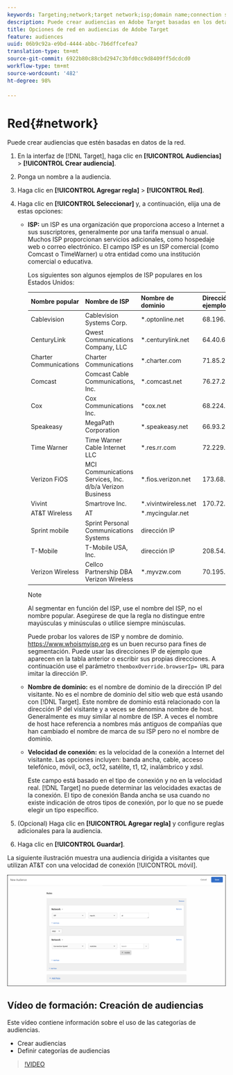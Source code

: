 ```yaml
---
keywords: Targeting;network;target network;isp;domain name;connection speed;target isp;target domain name;target connection speed
description: Puede crear audiencias en Adobe Target basadas en los detalles de la red.
title: Opciones de red en audiencias de Adobe Target
feature: audiences
uuid: 06b9c92a-e9bd-4444-abbc-7b6dffcefea7
translation-type: tm+mt
source-git-commit: 6922b80c88cbd2947c3bfd0cc9d8409ff5dcdcd0
workflow-type: tm+mt
source-wordcount: '482'
ht-degree: 98%

---
```



# Red{#network}

Puede crear audiencias que estén basadas en datos de la red.

1. En la interfaz de [!DNL Target], haga clic en **[!UICONTROL Audiencias]** > **[!UICONTROL Crear audiencia]**.
1. Ponga un nombre a la audiencia.
1. Haga clic en **[!UICONTROL Agregar regla]** > **[!UICONTROL Red]**.
1. Haga clic en **[!UICONTROL Seleccionar]** y, a continuación, elija una de estas opciones:

   * **ISP:** un ISP es una organización que proporciona acceso a Internet a sus suscriptores, generalmente por una tarifa mensual o anual. Muchos ISP proporcionan servicios adicionales, como hospedaje web o correo electrónico. El campo ISP es un ISP comercial (como Comcast o TimeWarner) u otra entidad como una institución comercial o educativa.

      Los siguientes son algunos ejemplos de ISP populares en los Estados Unidos:

      | Nombre popular | Nombre de ISP | Nombre de dominio | Dirección IP de ejemplo |
      |---|---|---|---|
      | Cablevision | Cablevision Systems Corp. | *.optonline.net | 68.196.130.239 |
      | CenturyLink | Qwest Communications Company, LLC | *.centurylink.net | 64.40.65.0 |
      | Charter Communications | Charter Communications | *.charter.com | 71.85.225.124 |
      | Comcast | Comcast Cable Communications, Inc. | *.comcast.net | 76.27.24.28 |
      | Cox | Cox Communications Inc. | *cox.net | 68.224.174.22 |
      | Speakeasy | MegaPath Corporation | *.speakeasy.net | 66.93.240.0 |
      | Time Warner | Time Warner Cable Internet LLC | *.res.rr.com | 72.229.28.185 |
      | Verizon FiOS | MCI Communications Services, Inc. d/b/a Verizon Business | *.fios.verizon.net | 173.68.112.34 |
      | Vivint | Smartrove Inc. | *.vivintwireless.net | 170.72.26.105 |
      | AT&amp;T Wireless | AT | *.mycingular.net |  |
      | Sprint mobile | Sprint Personal Communications Systems | dirección IP |  |
      | T-Mobile | T-Mobile USA, Inc. | dirección IP | 208.54.86.0 |
      | Verizon Wireless | Cellco Partnership DBA Verizon Wireless | *.myvzw.com | 70.195.74.199 |

      >[!NOTE]
      >
      >Al segmentar en función del ISP, use el nombre del ISP, no el nombre popular. Asegúrese de que la regla no distingue entre mayúsculas y minúsculas o utilice siempre minúsculas.

      Puede probar los valores de ISP y nombre de dominio. [](https://www.whoismyisp.org)https://www.whoismyisp.org es un buen recurso para fines de segmentación. Puede usar las direcciones IP de ejemplo que aparecen en la tabla anterior o escribir sus propias direcciones. A continuación use el parámetro `themboxOverride.browserIp= URL` para imitar la dirección IP.

   * **Nombre de dominio:** es el nombre de dominio de la dirección IP del visitante. No es el nombre de dominio del sitio web que está usando con [!DNL Target]. Este nombre de dominio está relacionado con la dirección IP del visitante y a veces se denomina nombre de host. Generalmente es muy similar al nombre de ISP. A veces el nombre de host hace referencia a nombres más antiguos de compañías que han cambiado el nombre de marca de su ISP pero no el nombre de dominio.
   * **Velocidad de conexión:** es la velocidad de la conexión a Internet del visitante. Las opciones incluyen: banda ancha, cable, acceso telefónico, móvil, oc3, oc12, satélite, t1, t2, inalámbrico y xdsl.

      Este campo está basado en el tipo de conexión y no en la velocidad real. [!DNL Target] no puede determinar las velocidades exactas de la conexión. El tipo de conexión Banda ancha se usa cuando no existe indicación de otros tipos de conexión, por lo que no se puede elegir un tipo específico.

1. (Opcional) Haga clic en **[!UICONTROL Agregar regla]** y configure reglas adicionales para la audiencia.
1. Haga clic en **[!UICONTROL Guardar]**.

La siguiente ilustración muestra una audiencia dirigida a visitantes que utilizan AT&amp;T con una velocidad de conexión [!UICONTROL móvil].

![Objetivo de red](assets/target_network.png)

## Vídeo de formación: Creación de audiencias

Este vídeo contiene información sobre el uso de las categorías de audiencias.

* Crear audiencias
* Definir categorías de audiencias

>[!VIDEO](https://video.tv.adobe.com/v/17392)